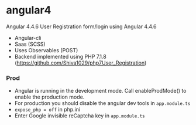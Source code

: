 # angular4
Angular 4.4.6
User Registration form/login using Angular 4.4.6
  - Angular-cli
  - Saas (SCSS)
  - Uses Observables (POST)
  - Backend implemented using PHP 7.1.8 (https://github.com/Shiva1029/php7User_Registration)
  
  ### Prod
  - Angular is running in the development mode. Call enableProdMode() to enable the production mode.
  - For production you should disable the angular dev tools in `app.module.ts`
  - `expose_php = off` in php.ini
  - Enter Google invisible reCaptcha key in `app.module.ts`
